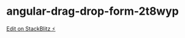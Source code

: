 # angular-drag-drop-form-2t8wyp

[Edit on StackBlitz ⚡️](https://stackblitz.com/edit/angular-drag-drop-form-2t8wyp)